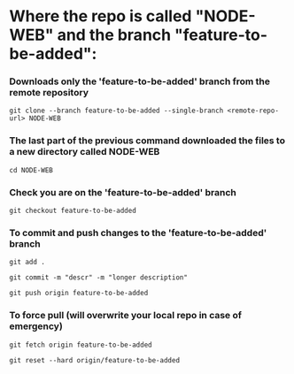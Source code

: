 # Where the repo is called "NODE-WEB" and the branch "feature-to-be-added":
 
### Downloads only the 'feature-to-be-added' branch from the remote repository
``` 
git clone --branch feature-to-be-added --single-branch <remote-repo-url> NODE-WEB
```
 
### The last part of the previous command downloaded the files to a new directory called NODE-WEB
``` 
cd NODE-WEB
```
 
### Check you are on the 'feature-to-be-added' branch
```
git checkout feature-to-be-added
```
 
### To commit and push changes to the 'feature-to-be-added' branch
``` 
git add .
 
git commit -m "descr" -m "longer description"

git push origin feature-to-be-added
```

### To force pull (will overwrite your local repo in case of emergency)
```
git fetch origin feature-to-be-added
 
git reset --hard origin/feature-to-be-added
```
